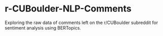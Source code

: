 # r-CUBoulder-NLP-Comments
Exploring the raw data of comments left on the r/CUBoulder subreddit for sentiment analysis using BERTopics.
